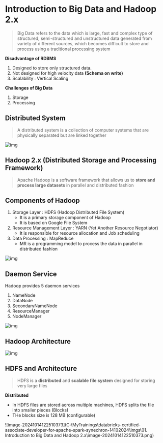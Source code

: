 # Introduction to Big Data and Hadoop 2.x

> Big Data refers to the data which is large, fast and complex type of structured, semi-structured and unstructured data generated from variety of different sources, which becomes difficult to store and process using a traditional processing system

**Disadvantage of RDBMS**

1. Designed to store only structured data.
2. Not designed for high velocity data **(Schema on write)**
3. Scalability : Vertical Scaling

**Challenges of Big Data**

1. Storage
2. Processing

## Distributed System

> A distributed system is a collection of computer systems that are physically separated but are linked together

![img](https://lh7-rt.googleusercontent.com/docsz/AD_4nXecCxq9WBQpoiXoIjBlWdycKxC77UJsGPx9UGmO5M9xMOFPyqRkw_vwDOP6mMF0OkhOFUdCy805G8fdOk6cFWKdX9F-jhizS9i2iyrirVFh5oA0SnP5Lwd8hiKOCjS1Zj9URKxnGWqPpMgTQCOVsIAIXghZ?key=g4gNpbEJQ-HtUzqnN0b7Nw)



## Hadoop 2.x (Distributed Storage and Processing Framework)

> Apache Hadoop is a software framework that allows us to **store and process large datasets** in parallel and distributed fashion

## Components of Hadoop

1. Storage Layer : HDFS (Hadoop Distributed File System)
   - It is a primary storage component of Hadoop
   - It is based on Google File System
2. Resource Management Layer : YARN (Yet Another Resource Negotiator)
   - It is responsible for resource allocation and Job scheduling
3. Data Processing : MapReduce 
   - MR is a programming model to process the data in parallel in distributed fashion

![img](https://lh7-rt.googleusercontent.com/docsz/AD_4nXf-cQCbkrMy-WtqsYk0sozgpSjOhIL-frGzgwv-97eIhC9FK_3GSMJpNTZNJ7wthZNNazfwMRSyPKDtlpE6QqfVy6DEVazgiOATxaE-b1WISP9zCzxhMbVgiSMCChQKfd2faKtMCZF1F2lN9x5UNWmU_Xvx?key=Lcjgu0sLjm8U8i3A_14gRg)

## Daemon Service

Hadoop provides 5 daemon services

1. NameNode
2. DataNode
3. SecondaryNameNode
4. ResourceManager
5. NodeManager

![img](https://lh7-rt.googleusercontent.com/docsz/AD_4nXdGEJ3GyHzEnZ78w4iGYY3Oq4iqDG8lCnkQvKbiF-KABMPuvmU-ix0gbYMaSDUXl8EQdlvZiyf1HXJhdt_Fe_ytR-XNkcMytXp7n3kKIt_wpD-_meAz3bnIRvF1h_Fuby6x1OzC4175lYKnicgZeyC8me0?key=Lcjgu0sLjm8U8i3A_14gRg)

## Hadoop Architecture

![img](https://lh7-rt.googleusercontent.com/docsz/AD_4nXeUtm2N0r72PrJtG1tBocWVcDDTQcYwJmC0eM31SJFgZmd-J_IZUmxlsIDvtg0wgmMZJyaoRxeAG5T4YjVDscCG4DD8RGBYxPfHIpLJUTAMkCxMCFrKsCk4XWK6uu9zPTIsqTn1tUq4n08J1gg5RIjyBCuZ?key=Lcjgu0sLjm8U8i3A_14gRg)

## HDFS and Architecture

> HDFS is a **distributed** and **scalable file system** designed for storing very large files

**Distributed**

* In HDFS files are stored across multiple machines, HDFS splits the file into smaller pieces (Blocks)
* THe blocks size is 128 MB (configurable)

![image-20241014122510373](C:\MyTrainings\databricks-certified-associate-developer-for-apache-spark-synechron-14102024\imgs\01. Introduction to Big Data and Hadoop 2.x\image-20241014122510373.png)

